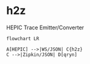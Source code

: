 # h2z
HEPIC Trace Emitter/Converter


```mermaid
flowchart LR

A[HEPIC] -->|WS/JSON| C{h2z}
C -->|Zipkin/JSON| D[qryn]
```
